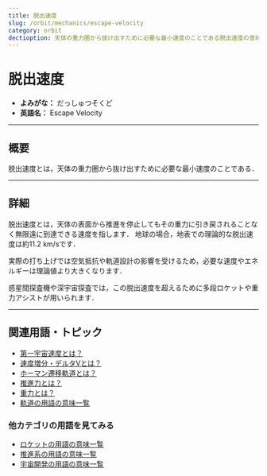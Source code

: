 ```yaml
---
title: 脱出速度
slug: /orbit/mechanics/escape-velocity
category: orbit
dectioption: 天体の重力圏から抜け出すために必要な最小速度のことである脱出速度の意味・定義・内容について解説します．
---
```


# 脱出速度

- **よみがな：** だっしゅつそくど  
- **英語名：** Escape Velocity  

---

## 概要

脱出速度とは，天体の重力圏から抜け出すために必要な最小速度のことである．

---

## 詳細

脱出速度とは，天体の表面から推進を停止してもその重力に引き戻されることなく無限遠に到達できる速度を指します．
地球の場合，地表での理論的な脱出速度は約11.2 km/sです．

実際の打ち上げでは空気抵抗や軌道設計の影響を受けるため，必要な速度やエネルギーは理論値より大きくなります．

惑星間探査機や深宇宙探査では，この脱出速度を超えるために多段ロケットや重力アシストが用いられます．

---

## 関連用語・トピック

- [第一宇宙速度とは？](/docs/orbit/mechanics/first-cosmic-velocity)
- [速度増分・デルタVとは？](/docs/orbit/mechanics/delta-v-budget)
- [ホーマン遷移軌道とは？](/docs/orbit/type/hohmann-transfer-orbit)
- [推進力とは？](/docs/rocket/propulsion/system/propulsion)
- [重力とは？](/docs/glossary/gravity)
- [軌道の用語の意味一覧](/docs/category/orbit)

### 他カテゴリの用語を見てみる
- [ロケットの用語の意味一覧](/docs/category/rocket)
- [推進系の用語の意味一覧](/docs/category/propulsion)
- [宇宙開発の用語の意味一覧](/docs/category/glossary)
